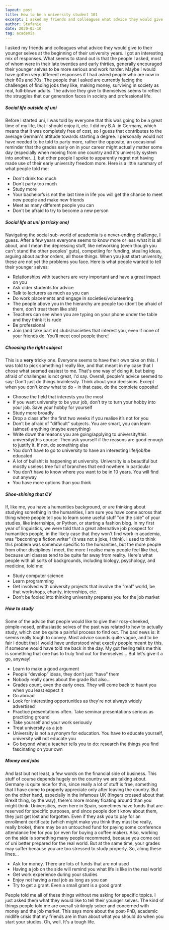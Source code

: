 ```yaml
---
layout: post
title: How to be a university student 101
excerpt: I asked my friends and colleagues what advice they would give to their younger selves at the beginning of their university years. I got an interesting mix of responses. What seems to stand out is that the people I asked, most of whom were in their late twenties and early thirties, generally encouraged their younger selves to be more serious and work harder. Maybe I would have gotten very different responses if I had asked people who are now in their 60s and 70s. The people that I asked are currently facing the challenges of finding jobs they like, making money, surviving in society as real, full-blown adults. The advice they give to themselves seems to reflect the struggles that our generation faces in society and professional life.
author: Stefanie
date: 2030-03-10
tag: academia
---
```


I asked my friends and colleagues what advice they would give to their younger selves at the beginning of their university years. I got an interesting mix of responses. What seems to stand out is that the people I asked, most of whom were in their late twenties and early thirties, generally encouraged their younger selves to be more serious and work harder. Maybe I would have gotten very different responses if I had asked people who are now in their 60s and 70s. The people that I asked are currently facing the challenges of finding jobs they like, making money, surviving in society as real, full-blown adults. The advice they give to themselves seems to reflect the struggles that our generation faces in society and professional life.

##### Social life outside of uni
Before I started uni, I was told by everyone that this was going to be a great time of my life, that I should enjoy it, etc. I did my B.A. in Germany, which means that it was completely free of cost, so I guess that contributes to the average German's attitude towards starting a degree. I personally would not have needed to be told to party more, rather the opposite, an occasional reminder that the grades early on in your career might actually matter some day (especially when moving from one country and it's university system into another...), but other people I spoke to apparently regret not having made use of their early university freedom more. Here is a little summary of what people told me: 
* Don't drink too much
* Don't party too much
* Study more
* Your bachelor’s is not the last time in life you will get the chance to meet new people and make new friends
* Meet as many different people you can
* Don't be afraid to try to become a new person

##### Social life at uni (a tricky one)
Navigating the social sub-world of academia is a never-ending challenge, I guess. After a few years everyone seems to know more or less what it is all about, and I mean the depressing stuff, like networking (even though you can't stand the other peoples' guts), competiing for funding, stealing ideas, arguing about author orders, all those things. When you just start university, these are not yet the problems you face. Here is what people wanted to tell their younger selves: 
* Relationships with teachers are very important and have a great impact on you
* Ask older students for advice
* Talk to lecturers as much as you can
* Do work placements and engage in societies/volunteering
* The people above you in the hierarchy are people too (don’t be afraid of them, don’t treat them like shit)
* Teachers can see when you are typing on your phone under the table and they think it is rude
* Be professional
* Join (and take part in) clubs/societies that interest you, even if none of your friends do. You’ll meet cool people there!

##### Choosing the right subject
This is a **very** tricky one. Everyone seems to have their own take on this. I was told to pick something I really like, and that meant in my case that I chose what seemed easiest to me. That's one way of doing it, but being afraid of challenges is not great, I'd say. Overall, people's advice seemed to say: Don't just do things brainlessly. Think about your decisions. Except when you don't know what to do - in that case, do the complete opposite!
* Choose the field that interests you the most
* If you want university to be your job, don’t try to turn your hobby into your job. Save your hobby for yourself
* Study more broadly
* Drop a class after the first two weeks if you realise it’s not for you
* Don’t be afraid of "difficult" subjects. You are smart, you can learn (almost) anything (maybe everything)
* Write down the reasons you are going/applying to university/this university/this course. Then ask yourself if the reasons are good enough to justify it. If not, do something else
* You don’t have to go to university to have an interesting life/job/be educated
* A lot of bullshit is happening at university. University is a beautiful but mostly useless tree full of branches that end nowhere in particular
* You don’t have to know where you want to be in 10 years. You will find out anyway
* You have more options than you think

##### Shoe-shining that CV
If, like me, you have a humanities background, or are thinking about studying something in the humanities, I am sure you have come across that thing where people tell you to learn some useful stuff "on the side" of your studies, like internships, or Python, or starting a fashion blog. In my first year of linguistics, we were told that a great alternative job prospect for humanities people, in the likely case that they won't find work in academia, was "becoming a fiction writer" (it was not a joke, I think). I used to think this problem was somehow specific to the humanities, but the more people from other disciplines I meet, the more I realise many people feel like that, because uni classes tend to be quite far away from reality. Here's what people with all sorts of backgrounds, including biology, psychology, and medicine, told me: 
* Study computer science
* Learn programming
* Get involved with university projects that involve the "real" world, be that workshops, charity, internships, etc.
* Don’t be fooled into thinking university prepares you for the job market

##### How to study
Some of the advice that people would like to give their rosy-cheeked, pimple-nosed, enthusiastic selves of the past was related to how to actually study, which can be quite a painful process to find out. The bad news is: It seems really tough to convey. Most advice sounds quite vague, and to be fair I doubt that I would have understood what exactly people meant by this, if someone would have told me back in the day. My gut feeling tells me this is something that one has to truly find out for themselves... But let's give it a go, anyway!
* Learn to make a good argument
* People “develop” ideas, they don’t just “have” them
* Nobody really cares about the grade 
But also...
* Grades count, even the early ones. They will come back to haunt you when you least expect it
* Go abroad
* Look for interesting opportunities as they're not always widely advertised
* Practice presentations often. Take seminar presentations serious as practicing ground
* Take yourself and your work seriously
* Treat university as a job
* University is not a synonym for education. You have to educate yourself, university will not educate you
* Go beyond what a teacher tells you to do: research the things you find fascinating on your own

##### Money and jobs
And last but not least, a few words on the financial side of business. This stuff of course depends hugely on the country we are talking about. Germany is quite nice for this, since really a lot of stuff is free, something that I have come to properly appreciate only after leaving the country. But on the other hand, especially in the infamous UK (fingers crossed about that Brexit thing, by the way), there's more money floating around than you might think. Universities, even here in Spain, sometimes have funds that are reserved for specific purposes, and since people don't know about them, they just get lost and forgotten. Even if they ask you to pay for an enrollment certificate (which might make you think they must be really, really broke), there may be an untouched fund for paying some conference attendance fee for you (or even for buying a coffee maker). Also, working on the side is something many people recommend, because you come out of uni better prepared for the real world. But at the same time, your grades may suffer because you are too stressed to study properly. So, along these lines... 
* Ask for money. There are lots of funds that are not used
* Having a job on the side will remind you what life is like in the real world
* Get work experience during your studies
* Enjoy not having a real job as long as you can
* Try to get a grant. Even a small grant is a good grant

People told me all of these things without me asking for specific topics. I just asked them what they would like to tell their younger selves. The kind of things people told me are overall strikingly sober and concerned with money and the job market. This says more about the post-PhD, academic midlife crisis that my friends are in than about what you should do when you start your studies. Oh, well. It's a tough life. 
 
